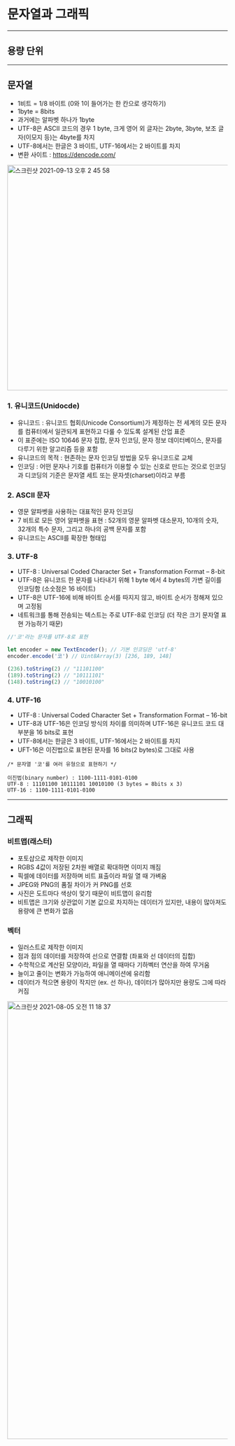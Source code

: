 # 문자열과 그래픽

***

## 용량 단위

***

## 문자열
- 1비트 = 1/8 바이트 (0와 1이 들어가는 한 칸으로 생각하기)
- 1byte = 8bits
- 과거에는 알파벳 하나가 1byte
- UTF-8은 ASCII 코드의 경우 1 byte, 크게 영어 외 글자는 2byte, 3byte, 보조 글자(이모지 등)는 4byte를 차지
- UTF-8에서는 한글은 3 바이트, UTF-16에서는 2 바이트를 차지
- 변환 사이트 : https://dencode.com/

<img width="515" alt="스크린샷 2021-09-13 오후 2 45 58" src="https://user-images.githubusercontent.com/80403988/133031449-9493fbd9-f76e-4575-944e-b7898104015a.png">

### 1. 유니코드(Unidocde)
- 유니코드 : 유니코드 협회(Unicode Consortium)가 제정하는 전 세계의 모든 문자를 컴퓨터에서 일관되게 표현하고 다룰 수 있도록 설계된 산업 표준
- 이 표준에는 ISO 10646 문자 집합, 문자 인코딩, 문자 정보 데이터베이스, 문자를 다루기 위한 알고리즘 등을 포함
- 유니코드의 목적 : 현존하는 문자 인코딩 방법을 모두 유니코드로 교체
- 인코딩 : 어떤 문자나 기호를 컴퓨터가 이용할 수 있는 신호로 만드는 것으로 인코딩과 디코딩의 기준은 문자열 세트 또는 문자셋(charset)이라고 부름

### 2. ASCII 문자
- 영문 알파벳을 사용하는 대표적인 문자 인코딩
- 7 비트로 모든 영어 알파벳을 표현 : 52개의 영문 알파벳 대소문자, 10개의 숫자, 32개의 특수 문자, 그리고 하나의 공백 문자를 포함
- 유니코드는 ASCII를 확장한 형태입

### 3. UTF-8
- UTF-8 : Universal Coded Character Set + Transformation Format – 8-bit
- UTF-8은 유니코드 한 문자를 나타내기 위해 1 byte 에서 4 bytes의 가변 길이를 인코딩함 (소숫점은 16 바이트)
- UTF-8은 UTF-16에 비해 바이트 순서를 따지지 않고, 바이트 순서가 정해져 있으며 고정됨
- 네트워크를 통해 전송되는 텍스트는 주로 UTF-8로 인코딩 (더 작은 크기 문자열 표현 가능하기 때문)

```js
//'코'라는 문자를 UTF-8로 표현

let encoder = new TextEncoder(); // 기본 인코딩은 'utf-8'
encoder.encode('코') // Uint8Array(3) [236, 189, 148]

(236).toString(2) // "11101100"
(189).toString(2) // "10111101"
(148).toString(2) // "10010100"
```

### 4. UTF-16
- UTF-8 : Universal Coded Character Set + Transformation Format – 16-bit
- UTF-8과 UTF-16은 인코딩 방식의 차이를 의미하며 UTF-16은 유니코드 코드 대부분을 16 bits로 표현
- UTF-8에서는 한글은 3 바이트, UTF-16에서는 2 바이트를 차지
- UFT-16은 이진법으로 표현된 문자를 16 bits(2 bytes)로 그대로 사용

```
/* 문자열 '코'를 여러 유형으로 표현하기 */

이진법(binary number) : 1100-1111-0101-0100
UTF-8 : 11101100 10111101 10010100 (3 bytes = 8bits x 3)
UTF-16 : 1100-1111-0101-0100
```

***

## 그래픽

### 비트맵(래스터)
- 포토샵으로 제작한 이미지
- RGBS 4값이 저장된 2차원 배열로 확대하면 이미지 깨짐
- 픽셀에 데이터를 저장하며 비트 표출이라 파일 열 때 가벼움
- JPEG와 PNG의 품질 차이가 커 PNG를 선호
- 사진은 도트마다 색상이 맞기 때문이 비트맵이 유리함
- 비트맵은 크기와 상관없이 기본 값으로 차지하는 데이터가 있지만, 내용이 많아져도 용량에 큰 변화가 없음

### 벡터
- 일러스트로 제작한 이미지
- 점과 점의 데이터를 저장하여 선으로 연결함 (좌표와 선 데이터의 집합)
- 수학적으로 계산된 모양이라, 파일을 열 때마다 기하벡터 연산을 하여 무거움
- 늘이고 줄이는 변화가 가능하여 애니메이션에 유리함
- 데이터가 적으면 용량이 작지만 (ex. 선 하나), 데이터가 많아지만 용량도 그에 따라 커짐

<img width="1000" alt="스크린샷 2021-08-05 오전 11 18 37" src="https://user-images.githubusercontent.com/80403988/128280603-c012275e-4404-4a12-ab0b-fdfe64730d90.png">
